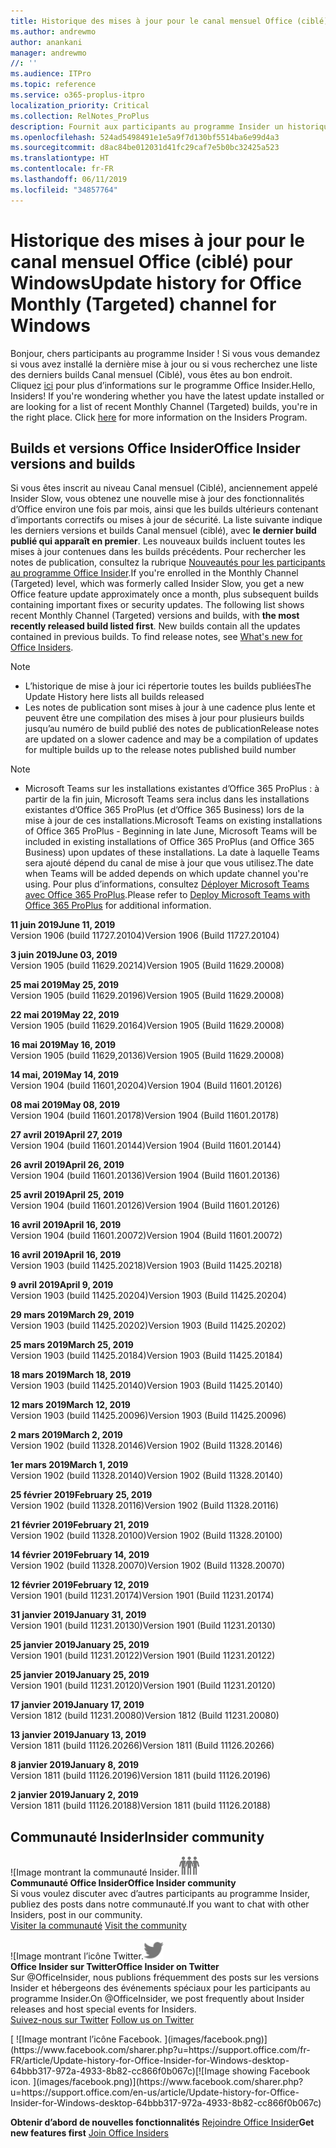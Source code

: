 ```yaml
---
title: Historique des mises à jour pour le canal mensuel Office (ciblé)
ms.author: andrewmo
author: anankani
manager: andrewmo
//: ''
ms.audience: ITPro
ms.topic: reference
ms.service: o365-proplus-itpro
localization_priority: Critical
ms.collection: RelNotes_ProPlus
description: Fournit aux participants au programme Insider un historique des mises à jour pour les versions Canal mensuel (ciblé) pour ordinateur de bureau Windows
ms.openlocfilehash: 524ad5498491e1e5a9f7d130bf5514ba6e99d4a3
ms.sourcegitcommit: d8ac84be012031d41fc29caf7e5b0bc32425a523
ms.translationtype: HT
ms.contentlocale: fr-FR
ms.lasthandoff: 06/11/2019
ms.locfileid: "34857764"
---
```

# <a name="update-history-for-office-monthly-targeted-channel-for-windows"></a><span data-ttu-id="0ed66-103">Historique des mises à jour pour le canal mensuel Office (ciblé) pour Windows</span><span class="sxs-lookup"><span data-stu-id="0ed66-103">Update history for Office Monthly (Targeted) channel for Windows</span></span>

<span data-ttu-id="0ed66-p101">Bonjour, chers participants au programme Insider ! Si vous vous demandez si vous avez installé la dernière mise à jour ou si vous recherchez une liste des derniers builds Canal mensuel (Ciblé), vous êtes au bon endroit. Cliquez [ici](https://insider.office.com/) pour plus d’informations sur le programme Office Insider.</span><span class="sxs-lookup"><span data-stu-id="0ed66-p101">Hello, Insiders! If you're wondering whether you have the latest update installed or are looking for a list of recent Monthly Channel (Targeted) builds, you're in the right place. Click [here](https://insider.office.com/) for more information on the Insiders Program.</span></span>

## <a name="office-insider-versions-and-builds"></a><span data-ttu-id="0ed66-107">Builds et versions Office Insider</span><span class="sxs-lookup"><span data-stu-id="0ed66-107">Office Insider versions and builds</span></span>

<span data-ttu-id="0ed66-p102">Si vous êtes inscrit au niveau Canal mensuel (Ciblé), anciennement appelé Insider Slow, vous obtenez une nouvelle mise à jour des fonctionnalités d’Office environ une fois par mois, ainsi que les builds ultérieurs contenant d’importants correctifs ou mises à jour de sécurité. La liste suivante indique les derniers versions et builds Canal mensuel (ciblé), avec **le dernier build publié qui apparaît en premier**. Les nouveaux builds incluent toutes les mises à jour contenues dans les builds précédents. Pour rechercher les notes de publication, consultez la rubrique [Nouveautés pour les participants au programme Office Insider](https://support.office.com/fr-FR/article/what-s-new-for-office-insiders-c152d1e2-96ff-4ce9-8c14-e74e13847a24).</span><span class="sxs-lookup"><span data-stu-id="0ed66-p102">If you're enrolled in the Monthly Channel (Targeted) level, which was formerly called Insider Slow, you get a new Office feature update approximately once a month, plus subsequent builds containing important fixes or security updates. The following list shows recent Monthly Channel (Targeted) versions and builds, with **the most recently released build listed first**. New builds contain all the updates contained in previous builds. To find release notes, see [What's new for Office Insiders](https://support.office.com/en-us/article/what-s-new-for-office-insiders-c152d1e2-96ff-4ce9-8c14-e74e13847a24).</span></span>

> [!NOTE]
> - <span data-ttu-id="0ed66-112">L’historique de mise à jour ici répertorie toutes les builds publiées</span><span class="sxs-lookup"><span data-stu-id="0ed66-112">The Update History here lists all builds released</span></span>
> - <span data-ttu-id="0ed66-113">Les notes de publication sont mises à jour à une cadence plus lente et peuvent être une compilation des mises à jour pour plusieurs builds jusqu’au numéro de build publié des notes de publication</span><span class="sxs-lookup"><span data-stu-id="0ed66-113">Release notes are updated on a slower cadence and may be a compilation of updates for multiple builds up to the release notes published build number</span></span>

 > [!NOTE]
> - <span data-ttu-id="0ed66-114">Microsoft Teams sur les installations existantes d’Office 365 ProPlus : à partir de la fin juin, Microsoft Teams sera inclus dans les installations existantes d’Office 365 ProPlus (et d’Office 365 Business) lors de la mise à jour de ces installations.</span><span class="sxs-lookup"><span data-stu-id="0ed66-114">Microsoft Teams on existing installations of Office 365 ProPlus - Beginning in late June, Microsoft Teams will be included in existing installations of Office 365 ProPlus (and Office 365 Business) upon updates of these installations.</span></span> <span data-ttu-id="0ed66-115">La date à laquelle Teams sera ajouté dépend du canal de mise à jour que vous utilisez.</span><span class="sxs-lookup"><span data-stu-id="0ed66-115">The date when Teams will be added depends on which update channel you're using.</span></span> <span data-ttu-id="0ed66-116">Pour plus d’informations, consultez [Déployer Microsoft Teams avec Office 365 ProPlus](https://docs.microsoft.com/fr-FR/deployoffice/teams-install).</span><span class="sxs-lookup"><span data-stu-id="0ed66-116">Please refer to [Deploy Microsoft Teams with Office 365 ProPlus](https://docs.microsoft.com/en-us/deployoffice/teams-install) for additional information.</span></span>

[//]: # (NE PAS SUPPRIMER)

<span data-ttu-id="0ed66-118">**11 juin 2019**</span><span class="sxs-lookup"><span data-stu-id="0ed66-118">**June 11, 2019**</span></span><br/>
<span data-ttu-id="0ed66-119">Version 1906 (build 11727.20104)</span><span class="sxs-lookup"><span data-stu-id="0ed66-119">Version 1906 (Build 11727.20104)</span></span><br/>

<span data-ttu-id="0ed66-120">**3 juin 2019**</span><span class="sxs-lookup"><span data-stu-id="0ed66-120">**June 03, 2019**</span></span><br/>
<span data-ttu-id="0ed66-121">Version 1905 (build 11629.20214)</span><span class="sxs-lookup"><span data-stu-id="0ed66-121">Version 1905 (Build 11629.20008)</span></span><br/>

<span data-ttu-id="0ed66-122">**25 mai 2019**</span><span class="sxs-lookup"><span data-stu-id="0ed66-122">**May 25, 2019**</span></span><br/>
<span data-ttu-id="0ed66-123">Version 1905 (build 11629.20196)</span><span class="sxs-lookup"><span data-stu-id="0ed66-123">Version 1905 (Build 11629.20008)</span></span><br/>

<span data-ttu-id="0ed66-124">**22 mai 2019**</span><span class="sxs-lookup"><span data-stu-id="0ed66-124">**May 22, 2019**</span></span><br/> <span data-ttu-id="0ed66-125">Version 1905 (build 11629.20164)</span><span class="sxs-lookup"><span data-stu-id="0ed66-125">Version 1905 (Build 11629.20008)</span></span><br/>

<span data-ttu-id="0ed66-126">**16 mai 2019**</span><span class="sxs-lookup"><span data-stu-id="0ed66-126">**May 16, 2019**</span></span><br/>
<span data-ttu-id="0ed66-127">Version 1905 (build 11629,20136)</span><span class="sxs-lookup"><span data-stu-id="0ed66-127">Version 1905 (Build 11629.20008)</span></span><br/>

<span data-ttu-id="0ed66-128">**14 mai, 2019**</span><span class="sxs-lookup"><span data-stu-id="0ed66-128">**May 14, 2019**</span></span><br/>
<span data-ttu-id="0ed66-129">Version 1904 (build 11601,20204)</span><span class="sxs-lookup"><span data-stu-id="0ed66-129">Version 1904 (Build 11601.20126)</span></span><br/>

<span data-ttu-id="0ed66-130">**08 mai 2019**</span><span class="sxs-lookup"><span data-stu-id="0ed66-130">**May 08, 2019**</span></span><br/>
<span data-ttu-id="0ed66-131">Version 1904 (build 11601.20178)</span><span class="sxs-lookup"><span data-stu-id="0ed66-131">Version 1904 (Build 11601.20178)</span></span><br/>

<span data-ttu-id="0ed66-132">**27 avril 2019**</span><span class="sxs-lookup"><span data-stu-id="0ed66-132">**April 27, 2019**</span></span><br/>
<span data-ttu-id="0ed66-133">Version 1904 (build 11601.20144)</span><span class="sxs-lookup"><span data-stu-id="0ed66-133">Version 1904 (Build 11601.20144)</span></span><br/>

<span data-ttu-id="0ed66-134">**26 avril 2019**</span><span class="sxs-lookup"><span data-stu-id="0ed66-134">**April 26, 2019**</span></span><br/>
<span data-ttu-id="0ed66-135">Version 1904 (build 11601.20136)</span><span class="sxs-lookup"><span data-stu-id="0ed66-135">Version 1904 (Build 11601.20136)</span></span><br/>

<span data-ttu-id="0ed66-136">**25 avril 2019**</span><span class="sxs-lookup"><span data-stu-id="0ed66-136">**April 25, 2019**</span></span><br/>
<span data-ttu-id="0ed66-137">Version 1904 (build 11601.20126)</span><span class="sxs-lookup"><span data-stu-id="0ed66-137">Version 1904 (Build 11601.20126)</span></span><br/>

<span data-ttu-id="0ed66-138">**16 avril 2019**</span><span class="sxs-lookup"><span data-stu-id="0ed66-138">**April 16, 2019**</span></span><br/>
<span data-ttu-id="0ed66-139">Version 1904 (build 11601.20072)</span><span class="sxs-lookup"><span data-stu-id="0ed66-139">Version 1904 (Build 11601.20072)</span></span><br/>

<span data-ttu-id="0ed66-140">**16 avril 2019**</span><span class="sxs-lookup"><span data-stu-id="0ed66-140">**April 16, 2019**</span></span><br/>
<span data-ttu-id="0ed66-141">Version 1903 (build 11425.20218)</span><span class="sxs-lookup"><span data-stu-id="0ed66-141">Version 1903 (Build 11425.20218)</span></span><br/>

<span data-ttu-id="0ed66-142">**9 avril 2019**</span><span class="sxs-lookup"><span data-stu-id="0ed66-142">**April 9, 2019**</span></span><br/>
<span data-ttu-id="0ed66-143">Version 1903 (build 11425.20204)</span><span class="sxs-lookup"><span data-stu-id="0ed66-143">Version 1903 (Build 11425.20204)</span></span><br/>

<span data-ttu-id="0ed66-144">**29 mars 2019**</span><span class="sxs-lookup"><span data-stu-id="0ed66-144">**March 29, 2019**</span></span><br/> <span data-ttu-id="0ed66-145">Version 1903 (build 11425.20202)</span><span class="sxs-lookup"><span data-stu-id="0ed66-145">Version 1903 (Build 11425.20202)</span></span><br/>

<span data-ttu-id="0ed66-146">**25 mars 2019**</span><span class="sxs-lookup"><span data-stu-id="0ed66-146">**March 25, 2019**</span></span><br/> <span data-ttu-id="0ed66-147">Version 1903 (build 11425.20184)</span><span class="sxs-lookup"><span data-stu-id="0ed66-147">Version 1903 (Build 11425.20184)</span></span><br/>

<span data-ttu-id="0ed66-148">**18 mars 2019**</span><span class="sxs-lookup"><span data-stu-id="0ed66-148">**March 18, 2019**</span></span><br/> <span data-ttu-id="0ed66-149">Version 1903 (build 11425.20140)</span><span class="sxs-lookup"><span data-stu-id="0ed66-149">Version 1903 (Build 11425.20140)</span></span><br/>

<span data-ttu-id="0ed66-150">**12 mars 2019**</span><span class="sxs-lookup"><span data-stu-id="0ed66-150">**March 12, 2019**</span></span><br/> <span data-ttu-id="0ed66-151">Version 1903 (build 11425.20096)</span><span class="sxs-lookup"><span data-stu-id="0ed66-151">Version 1903 (Build 11425.20096)</span></span><br/>

<span data-ttu-id="0ed66-152">**2 mars 2019**</span><span class="sxs-lookup"><span data-stu-id="0ed66-152">**March 2, 2019**</span></span><br/> <span data-ttu-id="0ed66-153">Version 1902 (build 11328.20146)</span><span class="sxs-lookup"><span data-stu-id="0ed66-153">Version 1902 (Build 11328.20146)</span></span><br/>

<span data-ttu-id="0ed66-154">**1er mars 2019**</span><span class="sxs-lookup"><span data-stu-id="0ed66-154">**March 1, 2019**</span></span><br/> <span data-ttu-id="0ed66-155">Version 1902 (build 11328.20140)</span><span class="sxs-lookup"><span data-stu-id="0ed66-155">Version 1902 (Build 11328.20140)</span></span><br/>

<span data-ttu-id="0ed66-156">**25 février 2019**</span><span class="sxs-lookup"><span data-stu-id="0ed66-156">**February 25, 2019**</span></span><br/> <span data-ttu-id="0ed66-157">Version 1902 (build 11328.20116)</span><span class="sxs-lookup"><span data-stu-id="0ed66-157">Version 1902 (Build 11328.20116)</span></span><br/>

<span data-ttu-id="0ed66-158">**21 février 2019**</span><span class="sxs-lookup"><span data-stu-id="0ed66-158">**February 21, 2019**</span></span><br/> <span data-ttu-id="0ed66-159">Version 1902 (build 11328.20100)</span><span class="sxs-lookup"><span data-stu-id="0ed66-159">Version 1902 (Build 11328.20100)</span></span><br/>

<span data-ttu-id="0ed66-160">**14 février 2019**</span><span class="sxs-lookup"><span data-stu-id="0ed66-160">**February 14, 2019**</span></span><br/> <span data-ttu-id="0ed66-161">Version 1902 (build 11328.20070)</span><span class="sxs-lookup"><span data-stu-id="0ed66-161">Version 1902 (Build 11328.20070)</span></span><br/>

<span data-ttu-id="0ed66-162">**12 février 2019**</span><span class="sxs-lookup"><span data-stu-id="0ed66-162">**February 12, 2019**</span></span><br/> <span data-ttu-id="0ed66-163">Version 1901 (build 11231.20174)</span><span class="sxs-lookup"><span data-stu-id="0ed66-163">Version 1901 (Build 11231.20174)</span></span><br/>

<span data-ttu-id="0ed66-164">**31 janvier 2019**</span><span class="sxs-lookup"><span data-stu-id="0ed66-164">**January 31, 2019**</span></span><br/> <span data-ttu-id="0ed66-165">Version 1901 (build 11231.20130)</span><span class="sxs-lookup"><span data-stu-id="0ed66-165">Version 1901 (Build 11231.20130)</span></span><br/> 

<span data-ttu-id="0ed66-166">**25 janvier 2019**</span><span class="sxs-lookup"><span data-stu-id="0ed66-166">**January 25, 2019**</span></span><br/> <span data-ttu-id="0ed66-167">Version 1901 (build 11231.20122)</span><span class="sxs-lookup"><span data-stu-id="0ed66-167">Version 1901 (Build 11231.20122)</span></span><br/> 

<span data-ttu-id="0ed66-168">**25 janvier 2019**</span><span class="sxs-lookup"><span data-stu-id="0ed66-168">**January 25, 2019**</span></span><br/> <span data-ttu-id="0ed66-169">Version 1901 (build 11231.20120)</span><span class="sxs-lookup"><span data-stu-id="0ed66-169">Version 1901 (Build 11231.20120)</span></span><br/> 

<span data-ttu-id="0ed66-170">**17 janvier 2019**</span><span class="sxs-lookup"><span data-stu-id="0ed66-170">**January 17, 2019**</span></span><br/> <span data-ttu-id="0ed66-171">Version 1812 (build 11231.20080)</span><span class="sxs-lookup"><span data-stu-id="0ed66-171">Version 1812 (Build 11231.20080)</span></span><br/> 

<span data-ttu-id="0ed66-172">**13 janvier 2019**</span><span class="sxs-lookup"><span data-stu-id="0ed66-172">**January 13, 2019**</span></span><br/> <span data-ttu-id="0ed66-173">Version 1811 (build 11126.20266)</span><span class="sxs-lookup"><span data-stu-id="0ed66-173">Version 1811 (Build 11126.20266)</span></span><br/>

<span data-ttu-id="0ed66-174">**8 janvier 2019**</span><span class="sxs-lookup"><span data-stu-id="0ed66-174">**January 8, 2019**</span></span><br/> <span data-ttu-id="0ed66-175">Version 1811 (build 11126.20196)</span><span class="sxs-lookup"><span data-stu-id="0ed66-175">Version 1811 (build 11126.20196)</span></span><br/> 

<span data-ttu-id="0ed66-176">**2 janvier 2019**</span><span class="sxs-lookup"><span data-stu-id="0ed66-176">**January 2, 2019**</span></span><br/> <span data-ttu-id="0ed66-177">Version 1811 (build 11126.20188)</span><span class="sxs-lookup"><span data-stu-id="0ed66-177">Version 1811 (build 11126.20188)</span></span><br/> 


## <a name="insider-community"></a><span data-ttu-id="0ed66-178">Communauté Insider</span><span class="sxs-lookup"><span data-stu-id="0ed66-178">Insider community</span></span>

<span data-ttu-id="0ed66-179">![Image montrant la communauté Insider.</span><span class="sxs-lookup"><span data-stu-id="0ed66-179">![Image showing insider community.</span></span> ](images/insidercommunity.png)<br/>
<span data-ttu-id="0ed66-180">**Communauté Office Insider**</span><span class="sxs-lookup"><span data-stu-id="0ed66-180">**Office Insider community**</span></span><br/> <span data-ttu-id="0ed66-181">Si vous voulez discuter avec d’autres participants au programme Insider, publiez des posts dans notre communauté.</span><span class="sxs-lookup"><span data-stu-id="0ed66-181">If you want to chat with other Insiders, post in our community.</span></span><br/><span data-ttu-id="0ed66-182"> 
[Visiter la communauté](https://go.microsoft.com/fwlink/?linkid=843493)</span><span class="sxs-lookup"><span data-stu-id="0ed66-182"> 
[Visit the community](https://go.microsoft.com/fwlink/?linkid=843493)</span></span><br/> 

<span data-ttu-id="0ed66-183">![Image montrant l’icône Twitter.</span><span class="sxs-lookup"><span data-stu-id="0ed66-183">![Image showing twitter icon.</span></span> ](images/twitter.png)<br/>
<span data-ttu-id="0ed66-184">**Office Insider sur Twitter**</span><span class="sxs-lookup"><span data-stu-id="0ed66-184">**Office Insider on Twitter**</span></span><br/> <span data-ttu-id="0ed66-185">Sur @OfficeInsider, nous publions fréquemment des posts sur les versions Insider et hébergeons des événements spéciaux pour les participants au programme Insider.</span><span class="sxs-lookup"><span data-stu-id="0ed66-185">On @OfficeInsider, we post frequently about Insider releases and host special events for Insiders.</span></span><br/><span data-ttu-id="0ed66-186"> 
[Suivez-nous sur Twitter](https://go.microsoft.com/fwlink/?linkid=717717)</span><span class="sxs-lookup"><span data-stu-id="0ed66-186"> 
[Follow us on Twitter](https://go.microsoft.com/fwlink/?linkid=717717)</span></span><br/> 

<span data-ttu-id="0ed66-187">
  [
  ![Image montrant l’icône Facebook. ](images/facebook.png)](https://www.facebook.com/sharer.php?u=https://support.office.com/fr-FR/article/Update-history-for-Office-Insider-for-Windows-desktop-64bbb317-972a-4933-8b82-cc866f0b067c)</span><span class="sxs-lookup"><span data-stu-id="0ed66-187">[![Image showing Facebook icon. ](images/facebook.png)](https://www.facebook.com/sharer.php?u=https://support.office.com/en-us/article/Update-history-for-Office-Insider-for-Windows-desktop-64bbb317-972a-4933-8b82-cc866f0b067c)</span></span>       


<span data-ttu-id="0ed66-188">**Obtenir d’abord de nouvelles fonctionnalités**
[Rejoindre Office Insider](https://insider.office.com/)</span><span class="sxs-lookup"><span data-stu-id="0ed66-188">**Get new features first**
[Join Office Insiders](https://insider.office.com/)</span></span>

